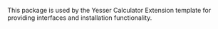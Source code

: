This package is used by the Yesser Calculator Extension template for providing interfaces and installation functionality.
